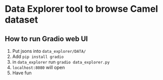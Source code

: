 # Data Explorer tool to browse Camel dataset

## How to run Gradio web UI
1. Put jsons into `data_explorer/DATA/`
2. Add `pip install gradio`
3. in `data_explorer` run `gradio data_explorer.py`
4. `localhost:8080` will open
5. Have fun
